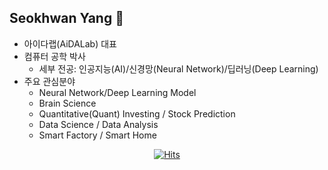## Seokhwan Yang 👋

<!--
**aidalabs/aidalabs** is a ✨ _special_ ✨ repository because its `README.md` (this file) appears on your GitHub profile.

Here are some ideas to get you started:

- 🔭 I’m currently working on ...
- 🌱 I’m currently learning ...
- 👯 I’m looking to collaborate on ...
- 🤔 I’m looking for help with ...
- 💬 Ask me about ...
- 📫 How to reach me: ...
- 😄 Pronouns: ...
- ⚡ Fun fact: ...
-->

- 아이다랩(AiDALab) 대표 
- 컴퓨터 공학 박사
  - 세부 전공: 인공지능(AI)/신경망(Neural Network)/딥러닝(Deep Learning)
- 주요 관심분야
  - Neural Network/Deep Learning Model
  - Brain Science
  - Quantitative(Quant) Investing / Stock Prediction
  - Data Science / Data Analysis
  - Smart Factory / Smart Home

<div align=center>

[![Hits](https://hits.seeyoufarm.com/api/count/incr/badge.svg?url=https%3A%2F%2Fgithub.com%2Faidalabs)](https://hits.seeyoufarm.com) 

</div>
